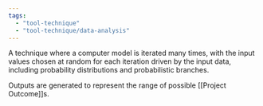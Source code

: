```yaml
---
tags:
  - "tool-technique"
  - "tool-technique/data-analysis"
---
```

A technique where a computer model is iterated many times, with the input values chosen at random for each iteration driven by the input data, including probability distributions and probabilistic branches.

Outputs are generated to represent the range of possible [[Project Outcome]]s.